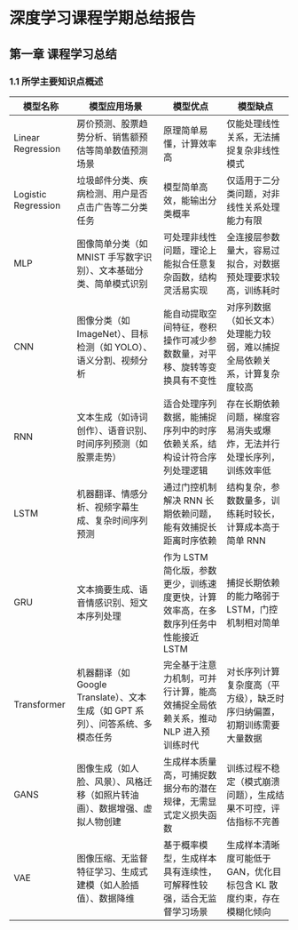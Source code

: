 # 深度学习课程学期总结报告

## 第一章     课程学习总结

### 1.1 所学主要知识点概述

| 模型名称 | 模型应用场景 | 模型优点 | 模型缺点 |
| --------- | -------------- | --------- |---------- |
| Linear Regression  | 房价预测、股票趋势分析、销售额预估等简单数值预测场景 | 原理简单易懂，计算效率高 | 仅能处理线性关系，无法捕捉复杂非线性模式 |
| Logistic Regression | 垃圾邮件分类、疾病检测、用户是否点击广告等二分类任务 | 模型简单高效，能输出分类概率 | 仅适用于二分类问题，对非线性关系处理能力有限 |
| MLP | 图像简单分类（如 MNIST 手写数字识别）、文本基础分类、简单模式识别 | 可处理非线性问题，理论上能拟合任意复杂函数，结构灵活易实现 | 全连接层参数量大，容易过拟合，对数据预处理要求较高，训练耗时 |
| CNN | 图像分类（如 ImageNet）、目标检测（如 YOLO）、语义分割、视频分析 | 能自动提取空间特征，卷积操作可减少参数数量，对平移、旋转等变换具有不变性 | 对序列数据（如长文本）处理能力较弱，难以捕捉全局依赖关系，计算复杂度较高 |
| RNN | 文本生成（如诗词创作）、语音识别、时间序列预测（如股票走势） | 适合处理序列数据，能捕捉序列中的时序依赖关系，结构设计符合序列处理逻辑 | 存在长期依赖问题，梯度容易消失或爆炸，无法并行处理长序列，训练效率低 |
| LSTM | 机器翻译、情感分析、视频字幕生成、复杂时间序列预测 | 通过门控机制解决 RNN 长期依赖问题，能有效捕捉长距离时序依赖 | 结构复杂，参数数量多，训练耗时较长，计算成本高于简单 RNN |
| GRU | 文本摘要生成、语音情感识别、短文本序列处理| 作为 LSTM 简化版，参数更少，训练速度更快，计算效率高，在多数序列任务中性能接近 LSTM | 捕捉长期依赖的能力略弱于 LSTM，门控机制相对简单 |
| Transformer | 机器翻译（如 Google Translate）、文本生成（如 GPT 系列）、问答系统、多模态任务 | 完全基于注意力机制，可并行计算，能高效捕捉全局依赖关系，推动 NLP 进入预训练时代 | 对长序列计算复杂度高（平方级），缺乏时序归纳偏置，初期训练需要大量数据 |
| GANS | 图像生成（如人脸、风景）、风格迁移（如照片转油画）、数据增强、虚拟人物创建 | 生成样本质量高，可捕捉数据分布的潜在规律，无需显式定义损失函数 | 训练过程不稳定（模式崩溃问题），生成结果不可控，评估指标不完善 |
| VAE | 图像压缩、无监督特征学习、生成式建模（如人脸插值）、数据降维 | 基于概率模型，生成样本具有连续性，可解释性较强，适合无监督学习场景 | 生成样本清晰度可能低于 GAN，优化目标包含 KL 散度约束，存在模糊化倾向 |
